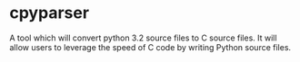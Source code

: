 cpyparser
=========

A tool which will convert python 3.2 source files to C source files. It will allow users to leverage the speed of C code by writing Python source files.
